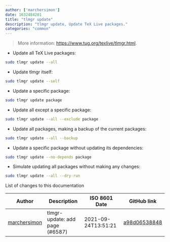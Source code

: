 ```yaml
---
author: ['marchersimon']
date: 1632484281
title: "tlmgr update"
description: "tlmgr update, Update TeX Live packages."
categories: "common"
---
```

> More information: <https://www.tug.org/texlive/tlmgr.html>.

- Update all TeX Live packages:

```bash
sudo tlmgr update --all
```

- Update tlmgr itself:

```bash
sudo tlmgr update --self
```

- Update a specific package:

```bash
sudo tlmgr update package
```

- Update all except a specific package:

```bash
sudo tlmgr update --all --exclude package
```

- Update all packages, making a backup of the current packages:

```bash
sudo tlmgr update --all --backup
```

- Update a specific package without updating its dependencies:

```bash
sudo tlmgr update --no-depends package
```

- Simulate updating all packages without making any changes:

```bash
sudo tlmgr update --all --dry-run
```
List of changes to this documentation


Author | Description | ISO 8601 Date | GitHub link
------|-----|-----|-----
[marchersimon](mailto:50295997+marchersimon@users.noreply.github.com) | tlmgr-update: add page (#6587) | 2021-09-24T13:51:21 | [a98d06538848](https://github.com/tldr-pages/tldr/commit/a98d06538848f63b3a6041d04163df0da31f40aa)

